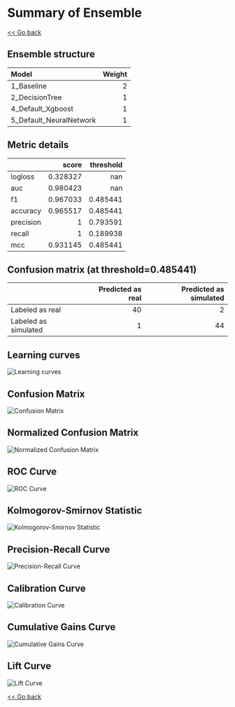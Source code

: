 # Summary of Ensemble

[<< Go back](../README.md)


## Ensemble structure
| Model                   |   Weight |
|:------------------------|---------:|
| 1_Baseline              |        2 |
| 2_DecisionTree          |        1 |
| 4_Default_Xgboost       |        1 |
| 5_Default_NeuralNetwork |        1 |

## Metric details
|           |    score |   threshold |
|:----------|---------:|------------:|
| logloss   | 0.328327 |  nan        |
| auc       | 0.980423 |  nan        |
| f1        | 0.967033 |    0.485441 |
| accuracy  | 0.965517 |    0.485441 |
| precision | 1        |    0.793591 |
| recall    | 1        |    0.189938 |
| mcc       | 0.931145 |    0.485441 |


## Confusion matrix (at threshold=0.485441)
|                      |   Predicted as real |   Predicted as simulated |
|:---------------------|--------------------:|-------------------------:|
| Labeled as real      |                  40 |                        2 |
| Labeled as simulated |                   1 |                       44 |

## Learning curves
![Learning curves](learning_curves.png)
## Confusion Matrix

![Confusion Matrix](confusion_matrix.png)


## Normalized Confusion Matrix

![Normalized Confusion Matrix](confusion_matrix_normalized.png)


## ROC Curve

![ROC Curve](roc_curve.png)


## Kolmogorov-Smirnov Statistic

![Kolmogorov-Smirnov Statistic](ks_statistic.png)


## Precision-Recall Curve

![Precision-Recall Curve](precision_recall_curve.png)


## Calibration Curve

![Calibration Curve](calibration_curve_curve.png)


## Cumulative Gains Curve

![Cumulative Gains Curve](cumulative_gains_curve.png)


## Lift Curve

![Lift Curve](lift_curve.png)



[<< Go back](../README.md)
